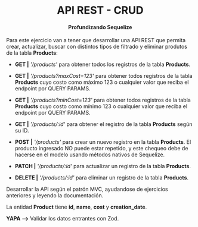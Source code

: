 <h1 align="center"> API REST - CRUD </h1>
<h4 align="center"> Profundizando Sequelize </h4>

Para este ejercicio van a tener que desarrollar una API REST que permita crear, actualizar, buscar con distintos tipos de filtrado y eliminar produtos de la tabla **Products**:

-   **GET |** _'/products'_ para obtener todos los registros de la tabla **Products**.
-   **GET |** _'/products?maxCost=123'_ para obtener todos registros de la tabla **Products** cuyo costo como máximo 123 o cualquier valor que reciba el endpoint por QUERY PARAMS.
-   **GET |** _'/products?minCost=123'_ para obtener todos registros de la tabla **Products** cuyo costo como mínimo 123 o cualquier valor que reciba el endpoint por QUERY PARAMS.
-   **GET |** _'/products/:id'_ para obtener el registro de la tabla **Products** según su ID.

-   **POST |** _'/products'_ para crear un nuevo registro en la tabla **Products**. El producto ingresado NO puede estar repetido, y este chequeo debe de hacerse en el modelo usando métodos nativos de Sequelize.
-   **PATCH |** _'/products/:id'_ para actualizar un registro de la tabla **Products**.
-   **DELETE |** _'/products/:id'_ para eliminar un registro de la tabla **Products**.

Desarrollar la API según el patrón MVC, ayudandose de ejercicios anteriores y leyendo la documentación.

La entidad **Product** tiene **id**, **name**, **cost** y **creation_date**.

**YAPA -->** Validar los datos entrantes con Zod.
